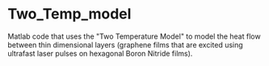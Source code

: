 # Two_Temp_model
Matlab code that uses the "Two Temperature Model" to model the heat flow between thin dimensional layers (graphene films that are excited using ultrafast laser pulses on hexagonal Boron Nitride films).
